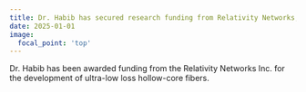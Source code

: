 ```yaml
---
title: Dr. Habib has secured research funding from Relativity Networks, Inc.
date: 2025-01-01
image:
  focal_point: 'top'
---
```


Dr. Habib has been awarded funding from the Relativity Networks Inc. for the development of ultra-low loss hollow-core fibers.

<!--more-->
